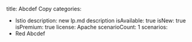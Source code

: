 title: Abcdef Copy
categories:
  - Istio
description: new lp.md description
isAvailable: true
isNew: true
isPremium: true
license: Apache
scenarioCount: 1
scenarios:
  - Red Abcdef